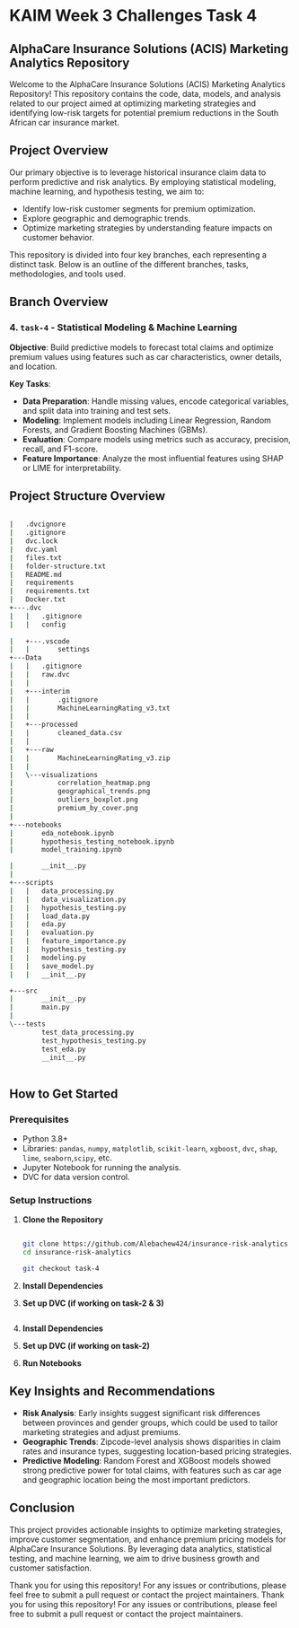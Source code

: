 # KAIM Week 3 Challenges Task 4
## AlphaCare Insurance Solutions (ACIS) Marketing Analytics Repository

Welcome to the AlphaCare Insurance Solutions (ACIS) Marketing Analytics Repository! This repository contains the code, data, models, and analysis related to our project aimed at optimizing marketing strategies and identifying low-risk targets for potential premium reductions in the South African car insurance market.

## Project Overview

Our primary objective is to leverage historical insurance claim data to perform predictive and risk analytics. By employing statistical modeling, machine learning, and hypothesis testing, we aim to:

- Identify low-risk customer segments for premium optimization.
- Explore geographic and demographic trends.
- Optimize marketing strategies by understanding feature impacts on customer behavior.

This repository is divided into four key branches, each representing a distinct task. Below is an outline of the different branches, tasks, methodologies, and tools used.

## Branch Overview

### 4. `task-4` - Statistical Modeling & Machine Learning

**Objective**: Build predictive models to forecast total claims and optimize premium values using features such as car characteristics, owner details, and location.

**Key Tasks**:
- **Data Preparation**: Handle missing values, encode categorical variables, and split data into training and test sets.
- **Modeling**: Implement models including Linear Regression, Random Forests, and Gradient Boosting Machines (GBMs).
- **Evaluation**: Compare models using metrics such as accuracy, precision, recall, and F1-score.
- **Feature Importance**: Analyze the most influential features using SHAP or LIME for interpretability.

## Project Structure Overview

```bash

|   .dvcignore
|   .gitignore
|   dvc.lock
|   dvc.yaml
|   files.txt
|   folder-structure.txt
|   README.md
|   requirements
|   requirements.txt
|   Docker.txt
+---.dvc
|   |   .gitignore
|   |   config
  
|   +---.vscode
|   |       settings
+---Data
|   |   .gitignore
|   |   raw.dvc
|   |   
|   +---interim
|   |       .gitignore
|   |       MachineLearningRating_v3.txt
|   |       
|   +---processed
|   |       cleaned_data.csv
|   |       
|   +---raw
|   |       MachineLearningRating_v3.zip
|   |       
|   \---visualizations
|           correlation_heatmap.png
|           geographical_trends.png
|           outliers_boxplot.png
|           premium_by_cover.png
|           
+---notebooks
|       eda_notebook.ipynb
|       hypothesis_testing_notebook.ipynb
|       model_training.ipynb

|       __init__.py
|       
+---scripts
|   |   data_processing.py
|   |   data_visualization.py
|   |   hypothesis_testing.py
|   |   load_data.py
|   |   eda.py
|   |   evaluation.py
|   |   feature_importance.py
|   |   hypothesis_testing.py
|   |   modeling.py
|   |   save_model.py
|   |   __init__.py

+---src
|       __init__.py
|       main.py
|       
\---tests
        test_data_processing.py
        test_hypothesis_testing.py
        test_eda.py
        __init__.py
        


```


## How to Get Started

### Prerequisites

- Python 3.8+
- Libraries: `pandas`, `numpy`, `matplotlib`, `scikit-learn`, `xgboost`, `dvc`, `shap`, `lime`, `seaborn`,`scipy`, etc.
- Jupyter Notebook for running the analysis.
- DVC for data version control.

### Setup Instructions

1. **Clone the Repository**

   ```bash

   git clone https://github.com/Alebachew424/insurance-risk-analytics
   cd insurance-risk-analytics

   git checkout task-4
   ```

2. **Install Dependencies**
3. **Set up DVC (if working on task-2 & 3)**

   ```

2. **Install Dependencies**
3. **Set up DVC (if working on task-2)**
4. **Run Notebooks**


## Key Insights and Recommendations

- **Risk Analysis**: Early insights suggest significant risk differences between provinces and gender groups, which could be used to tailor marketing strategies and adjust premiums.
- **Geographic Trends**: Zipcode-level analysis shows disparities in claim rates and insurance types, suggesting location-based pricing strategies.
- **Predictive Modeling**: Random Forest and XGBoost models showed strong predictive power for total claims, with features such as car age and geographic location being the most important predictors.

## Conclusion

This project provides actionable insights to optimize marketing strategies, improve customer segmentation, and enhance premium pricing models for AlphaCare Insurance Solutions. By leveraging data analytics, statistical testing, and machine learning, we aim to drive business growth and customer satisfaction.

Thank you for using this repository! For any issues or contributions, please feel free to submit a pull request or contact the project maintainers.
Thank you for using this repository! For any issues or contributions, please feel free to submit a pull request or contact the project maintainers.
